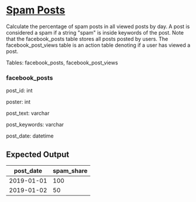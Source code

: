 # [Spam Posts](https://platform.stratascratch.com/coding/10134-spam-posts?code_type=3)

Calculate the percentage of spam posts in all viewed posts by day. A post is considered a spam if a string "spam" is inside keywords of the post. Note that the facebook_posts table stores all posts posted by users. The facebook_post_views table is an action table denoting if a user has viewed a post.

Tables: facebook_posts, facebook_post_views

### facebook_posts
post_id: int

poster: int

post_text: varchar

post_keywords: varchar

post_date: datetime

## Expected Output
<div class="ResultsTable__container ExpectedOutput__results-table"><table class="ResultsTable__table"><thead><tr class="ResultsTable__header-row"><th class="ResultsTable__header-cell">post_date</th><th class="ResultsTable__header-cell">spam_share</th></tr></thead><tbody><tr class="ResultsTable__row "><td class="ResultsTable__cell">2019-01-01</td><td class="ResultsTable__cell">100</td></tr><tr class="ResultsTable__row "><td class="ResultsTable__cell">2019-01-02</td><td class="ResultsTable__cell">50</td></tr></tbody></table></div>
